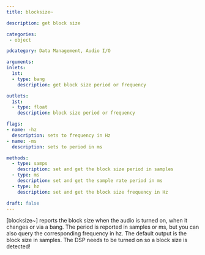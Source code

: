 ```yaml
---
title: blocksize~

description: get block size

categories:
 - object

pdcategory: Data Management, Audio I/O

arguments:
inlets:
  1st:
  - type: bang
    description: get block size period or frequency

outlets:
  1st:
  - type: float
    description: block size period or frequency

flags:
- name: -hz
  description: sets to frequency in Hz
- name: -ms
  description: sets to period in ms

methods:
  - type: samps
    description: set and get the block size period in samples
  - type: ms
    description: set and get the sample rate period in ms
  - type: hz
    description: set and get the block size frequency in Hz

draft: false
---
```


[blocksize~] reports the block size when the audio is turned on, when it changes or via a bang. The period is reported in samples or ms, but you can also query the corresponding frequency in hz. The default output is the block size in samples. The DSP needs to be turned on so a block size is detected!

